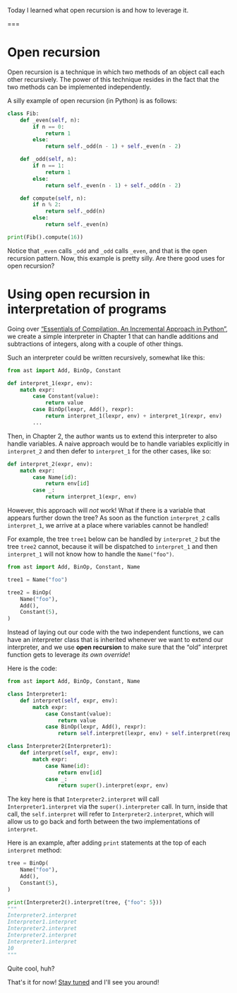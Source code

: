 Today I learned what open recursion is and how to leverage it.

===

# Open recursion

Open recursion is a technique in which two methods of an object call each other recursively.
The power of this technique resides in the fact that the two methods can be implemented independently.

A silly example of open recursion (in Python) is as follows:

```py
class Fib:
    def _even(self, n):
        if n == 0:
            return 1
        else:
            return self._odd(n - 1) + self._even(n - 2)

    def _odd(self, n):
        if n == 1:
            return 1
        else:
            return self._even(n - 1) + self._odd(n - 2)

    def compute(self, n):
        if n % 2:
            return self._odd(n)
        else:
            return self._even(n)

print(Fib().compute(16))
```

Notice that `_even` calls `_odd` and `_odd` calls `_even`, and that is the open recursion pattern.
Now, this example is pretty silly.
Are there good uses for open recursion?


# Using open recursion in interpretation of programs

Going over [“Essentials of Compilation, An Incremental Approach in Python”](https://github.com/IUCompilerCourse/Essentials-of-Compilation), we create a simple interpreter in Chapter 1 that can handle additions and subtractions of integers, along with a couple of other things.

Such an interpreter could be written recursively, somewhat like this:

```py
from ast import Add, BinOp, Constant

def interpret_1(expr, env):
    match expr:
        case Constant(value):
            return value
        case BinOp(lexpr, Add(), rexpr):
            return interpret_1(lexpr, env) + interpret_1(rexpr, env)
        ...
```

Then, in Chapter 2, the author wants us to extend this interpreter to also handle variables.
A naive approach would be to handle variables explicitly in `interpret_2` and then defer to `interpret_1` for the other cases, like so:

```py
def interpret_2(expr, env):
    match expr:
        case Name(id):
            return env[id]
        case _:
            return interpret_1(expr, env)
```

However, this approach will _not_ work!
What if there is a variable that appears further down the tree?
As soon as the function `interpret_2` calls `interpret_1`, we arrive at a place where variables cannot be handled!

For example, the tree `tree1` below can be handled by `interpret_2` but the tree `tree2` cannot, because it will be dispatched to `interpret_1` and then `interpret_1` will not know how to handle the `Name("foo")`.


```py
from ast import Add, BinOp, Constant, Name

tree1 = Name("foo")

tree2 = BinOp(
    Name("foo"),
    Add(),
    Constant(5),
)
```

Instead of laying out our code with the two independent functions, we can have an interpreter class that is inherited whenever we want to extend our interpreter, and we use **open recursion** to make sure that the “old” interpret function gets to leverage _its own override_!

Here is the code:

```py
from ast import Add, BinOp, Constant, Name

class Interpreter1:
    def interpret(self, expr, env):
        match expr:
            case Constant(value):
                return value
            case BinOp(lexpr, Add(), rexpr):
                return self.interpret(lexpr, env) + self.interpret(rexpr, env)

class Interpreter2(Interpreter1):
    def interpret(self, expr, env):
        match expr:
            case Name(id):
                return env[id]
            case _:
                return super().interpret(expr, env)
```

The key here is that `Interpreter2.interpret` will call `Interpreter1.interpret` via the `super().interpreter` call.
In turn, inside that call, the `self.interpret` will refer to `Interpreter2.interpret`, which will allow us to go back and forth between the two implementations of `interpret`.

Here is an example, after adding `print` statements at the top of each `interpret` method:

```py
tree = BinOp(
    Name("foo"),
    Add(),
    Constant(5),
)

print(Interpreter2().interpret(tree, {"foo": 5}))
"""
Interpreter2.interpret
Interpreter1.interpret
Interpreter2.interpret
Interpreter2.interpret
Interpreter1.interpret
10
"""
```

Quite cool, huh?


That's it for now! [Stay tuned][subscribe] and I'll see you around!

[subscribe]: /subscribe
